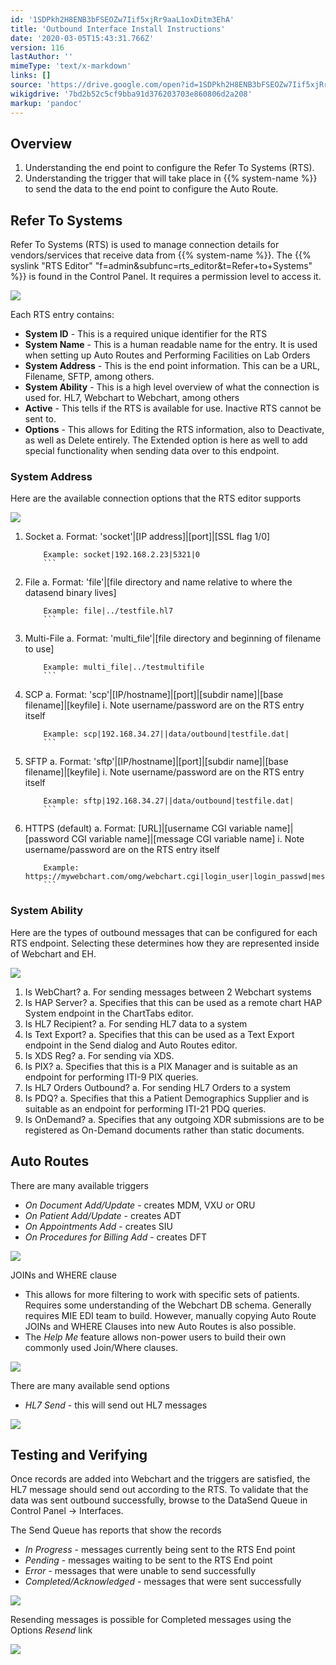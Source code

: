 ```yaml
---
id: '1SDPkh2H8ENB3bFSEOZw7Iif5xjRr9aaL1oxDitm3EhA'
title: 'Outbound Interface Install Instructions'
date: '2020-03-05T15:43:31.766Z'
version: 116
lastAuthor: ''
mimeType: 'text/x-markdown'
links: []
source: 'https://drive.google.com/open?id=1SDPkh2H8ENB3bFSEOZw7Iif5xjRr9aaL1oxDitm3EhA'
wikigdrive: '7bd2b52c5cf9bba91d376203703e860806d2a208'
markup: 'pandoc'
---
```

## Overview

1. Understanding the end point to configure the Refer To Systems (RTS).
2. Understanding the trigger that will take place in {{% system-name %}} to send the data to the end point to configure the Auto Route.

## Refer To Systems

Refer To Systems (RTS) is used to manage connection details for vendors/services that receive data from {{% system-name %}}. The {{% syslink "RTS Editor" "f=admin&subfunc=rts_editor&t=Refer+to+Systems" %}} is found in the Control Panel.  It requires a permission level to access it.

![](../outbound-interface-install-instructions.assets/72d49a4da60ede7e9f94bdf983d46450.png)

Each RTS entry contains:

* <strong>System ID</strong> - This is a required unique identifier for the RTS
* <strong>System Name</strong> - This is a human readable name for the entry.  It is used when setting up Auto Routes and Performing Facilities on Lab Orders
* <strong>System Address</strong> - This is the end point information. This can be a URL, Filename, SFTP, among others.
* <strong>System Ability</strong> - This is a high level overview of what the connection is used for. HL7, Webchart to Webchart, among others
* <strong>Active</strong> - This tells if the RTS is available for use. Inactive RTS cannot be sent to.
* <strong>Options</strong> - This allows for Editing the RTS information, also to Deactivate, as well as Delete entirely. The Extended option is here as well to add special functionality when sending data over to this endpoint.

### System Address

Here are the available connection options that the RTS editor supports

![](../outbound-interface-install-instructions.assets/723100db4503d34d573ec01166f3921f.png)

1. Socket
    a.  Format: 'socket'|[IP address]|[port]|[SSL flag 1/0]
    ```
        Example: socket|192.168.2.23|5321|0
        ```
2. File
    a.  Format: 'file'|[file directory and name relative to where the datasend binary lives]
    ```
        Example: file|../testfile.hl7
        ```
3. Multi-File
    a.  Format: 'multi_file'|[file directory and beginning of filename to use]
    ```
        Example: multi_file|../testmultifile
        ```
4. SCP
    a.  Format: 'scp'|[IP/hostname]|[port]|[subdir name]|[base filename]|[keyfile]
        i. Note username/password are on the RTS entry itself
    ```
        Example: scp|192.168.34.27||data/outbound|testfile.dat|
        ```
5. SFTP
    a.  Format: 'sftp'|[IP/hostname]|[port]|[subdir name]|[base filename]|[keyfile]
        i. Note username/password are on the RTS entry itself
    ```
        Example: sftp|192.168.34.27||data/outbound|testfile.dat|
        ```
6. HTTPS (default)
    a.  Format: [URL]|[username CGI variable name]|[password CGI variable name]|[message CGI variable name]
        i. Note username/password are on the RTS entry itself
    ```
        Example: https://mywebchart.com/omg/webchart.cgi|login_user|login_passwd|message
        ```

### System Ability

Here are the types of outbound messages that can be configured for each RTS endpoint.  Selecting these determines how they are represented inside of Webchart and EH.

![](../outbound-interface-install-instructions.assets/92e9971f0032eafe76fe1f520a8a4a8a.png)

1. Is WebChart?
    a.  For sending messages between 2 Webchart systems
2. Is HAP Server?
    a.  Specifies that this can be used as a remote chart HAP System endpoint in the ChartTabs editor.
3. Is HL7 Recipient?
    a.  For sending HL7 data to a system
4. Is Text Export?
    a.  Specifies that this can be used as a Text Export endpoint in the Send dialog and Auto Routes editor.
5. Is XDS Reg?
    a.  For sending via XDS.
6. Is PIX?
    a.  Specifies that this is a PIX Manager and is suitable as an endpoint for performing ITI-9 PIX queries.
7. Is HL7 Orders Outbound?
    a.  For sending HL7 Orders to a system
8. Is PDQ?
    a.  Specifies that this a Patient Demographics Supplier and is suitable as an endpoint for performing ITI-21 PDQ queries.
9. Is OnDemand?
    a.  Specifies that any outgoing XDR submissions are to be registered as On-Demand documents rather than static documents.

## Auto Routes

There are many available triggers

* <em>On Document Add/Update</em> - creates MDM, VXU or ORU
* <em>On Patient Add/Update</em> - creates ADT
* <em>On Appointments Add</em> - creates SIU
* <em>On Procedures for Billing Add</em> - creates DFT

![](../outbound-interface-install-instructions.assets/8e32d4f5d4eff16fb06c8f84f057ad51.png)

JOINs and WHERE clause

* This allows for more filtering to work with specific sets of patients.  Requires some understanding of the Webchart DB schema.  Generally requires MIE EDI team to build.  However, manually copying Auto Route JOINs and WHERE Clauses into new Auto Routes is also possible.
* The <em>Help Me</em> feature allows non-power users to build their own commonly used Join/Where clauses.

![](../outbound-interface-install-instructions.assets/59a0d8603cce1b3d57bd468474affaf5.png)

There are many available send options

* <em>HL7 Send</em> - this will send out HL7 messages

![](../outbound-interface-install-instructions.assets/c33547588cf502a12090664e7feb0029.png)

## Testing and Verifying

Once records are added into Webchart and the triggers are satisfied, the HL7 message should send out according to the RTS.  To validate that the data was sent outbound successfully, browse to the DataSend Queue in Control Panel -> Interfaces.

The Send Queue has reports that show the records

* <em>In Progress</em> - messages currently being sent to the RTS End point
* <em>Pending</em> - messages waiting to be sent to the RTS End point
* <em>Error</em> - messages that were unable to send successfully
* <em>Completed/Acknowledged</em> - messages that were sent successfully

![](../outbound-interface-install-instructions.assets/3419ef2e1d3141f5c0dd86c3f1216ea1.png)

Resending messages is possible for Completed messages using the Options *Resend* link

![](../outbound-interface-install-instructions.assets/cd194d4525be59d9453a9406d22038ef.png)
